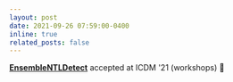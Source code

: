 ```yaml
---
layout: post
date: 2021-09-26 07:59:00-0400
inline: true
related_posts: false
---
```


**[EnsembleNTLDetect](https://arxiv.org/abs/2110.04502)** accepted at ICDM '21 (workshops) :pleading_face:
